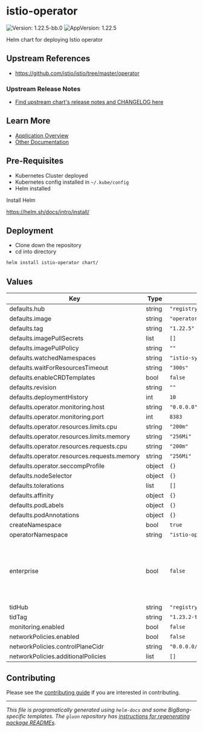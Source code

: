 <!-- Warning: Do not manually edit this file. See notes on gluon + helm-docs at the end of this file for more information. -->
# istio-operator

![Version: 1.22.5-bb.0](https://img.shields.io/badge/Version-1.22.5--bb.0-informational?style=flat-square) ![AppVersion: 1.22.5](https://img.shields.io/badge/AppVersion-1.22.5-informational?style=flat-square)

Helm chart for deploying Istio operator

## Upstream References

* <https://github.com/istio/istio/tree/master/operator>

### Upstream Release Notes

* [Find upstream chart's release notes and CHANGELOG here](https://istio.io/latest/news/releases/)

## Learn More
* [Application Overview](docs/overview.md)
* [Other Documentation](docs/)

## Pre-Requisites

* Kubernetes Cluster deployed
* Kubernetes config installed in `~/.kube/config`
* Helm installed

Install Helm

https://helm.sh/docs/intro/install/

## Deployment

* Clone down the repository
* cd into directory
```bash
helm install istio-operator chart/
```

## Values

| Key | Type | Default | Description |
|-----|------|---------|-------------|
| defaults.hub | string | `"registry1.dso.mil/ironbank/opensource/istio"` |  |
| defaults.image | string | `"operator"` |  |
| defaults.tag | string | `"1.22.5"` |  |
| defaults.imagePullSecrets | list | `[]` |  |
| defaults.imagePullPolicy | string | `""` |  |
| defaults.watchedNamespaces | string | `"istio-system"` |  |
| defaults.waitForResourcesTimeout | string | `"300s"` |  |
| defaults.enableCRDTemplates | bool | `false` |  |
| defaults.revision | string | `""` |  |
| defaults.deploymentHistory | int | `10` |  |
| defaults.operator.monitoring.host | string | `"0.0.0.0"` |  |
| defaults.operator.monitoring.port | int | `8383` |  |
| defaults.operator.resources.limits.cpu | string | `"200m"` |  |
| defaults.operator.resources.limits.memory | string | `"256Mi"` |  |
| defaults.operator.resources.requests.cpu | string | `"200m"` |  |
| defaults.operator.resources.requests.memory | string | `"256Mi"` |  |
| defaults.operator.seccompProfile | object | `{}` |  |
| defaults.nodeSelector | object | `{}` |  |
| defaults.tolerations | list | `[]` |  |
| defaults.affinity | object | `{}` |  |
| defaults.podLabels | object | `{}` |  |
| defaults.podAnnotations | object | `{}` |  |
| createNamespace | bool | `true` |  |
| operatorNamespace | string | `"istio-operator"` |  |
| enterprise | bool | `false` | Tetrate Istio Distribution - Tetrate provides FIPs verified Istio and Envoy software and support, validated through the FIPs Boring Crypto module. Find out more from Tetrate - https://www.tetrate.io/tetrate-istio-subscription |
| tidHub | string | `"registry1.dso.mil/ironbank/tetrate/istio"` |  |
| tidTag | string | `"1.23.2-tetratefips-v0"` |  |
| monitoring.enabled | bool | `false` |  |
| networkPolicies.enabled | bool | `false` |  |
| networkPolicies.controlPlaneCidr | string | `"0.0.0.0/0"` |  |
| networkPolicies.additionalPolicies | list | `[]` |  |

## Contributing

Please see the [contributing guide](./CONTRIBUTING.md) if you are interested in contributing.

---

_This file is programatically generated using `helm-docs` and some BigBang-specific templates. The `gluon` repository has [instructions for regenerating package READMEs](https://repo1.dso.mil/big-bang/product/packages/gluon/-/blob/master/docs/bb-package-readme.md)._

